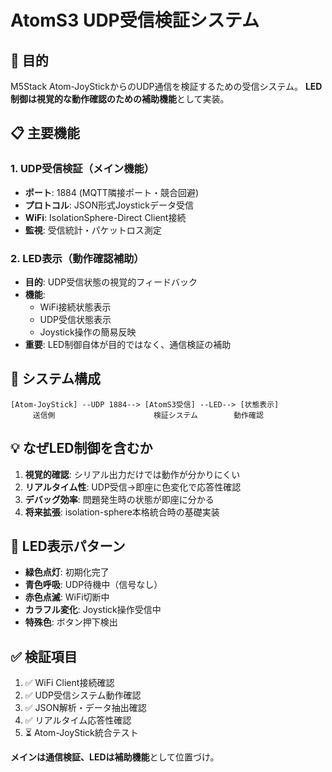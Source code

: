 # AtomS3 UDP受信検証システム

## 🎯 目的
M5Stack Atom-JoyStickからのUDP通信を検証するための受信システム。
**LED制御は視覚的な動作確認のための補助機能**として実装。

## 📋 主要機能

### 1. UDP受信検証（メイン機能）
- **ポート**: 1884 (MQTT隣接ポート・競合回避)
- **プロトコル**: JSON形式Joystickデータ受信
- **WiFi**: IsolationSphere-Direct Client接続
- **監視**: 受信統計・パケットロス測定

### 2. LED表示（動作確認補助）
- **目的**: UDP受信状態の視覚的フィードバック
- **機能**: 
  - WiFi接続状態表示
  - UDP受信状態表示  
  - Joystick操作の簡易反映
- **重要**: LED制御自体が目的ではなく、通信検証の補助

## 🔧 システム構成

```
[Atom-JoyStick] --UDP 1884--> [AtomS3受信] --LED--> [状態表示]
     送信側                      検証システム        動作確認
```

## 💡 なぜLED制御を含むか

1. **視覚的確認**: シリアル出力だけでは動作が分かりにくい
2. **リアルタイム性**: UDP受信→即座に色変化で応答性確認
3. **デバッグ効率**: 問題発生時の状態が即座に分かる
4. **将来拡張**: isolation-sphere本格統合時の基礎実装

## 🎨 LED表示パターン

- **緑色点灯**: 初期化完了
- **青色呼吸**: UDP待機中（信号なし）
- **赤色点滅**: WiFi切断中
- **カラフル変化**: Joystick操作受信中
- **特殊色**: ボタン押下検出

## ✅ 検証項目

1. ✅ WiFi Client接続確認
2. ✅ UDP受信システム動作確認
3. ✅ JSON解析・データ抽出確認
4. ✅ リアルタイム応答性確認
5. ⏳ Atom-JoyStick統合テスト

**メインは通信検証、LEDは補助機能**として位置づけ。